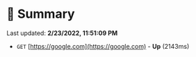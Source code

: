 # 📖 Summary
Last updated: **2/23/2022, 11:51:09 PM**

- `GET` [https://google.com](https://google.com) - **Up** (2143ms)
